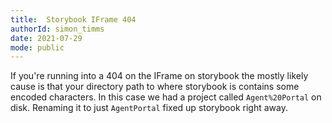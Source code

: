 ```yaml
---
title:  Storybook IFrame 404
authorId: simon_timms
date: 2021-07-29
mode: public
---
```




If you're running into a 404 on the IFrame on storybook the mostly likely cause is that your directory path to where storybook is contains some encoded characters. In this case we had a project called `Agent%20Portal` on disk. Renaming it to just `AgentPortal` fixed up storybook right away. 